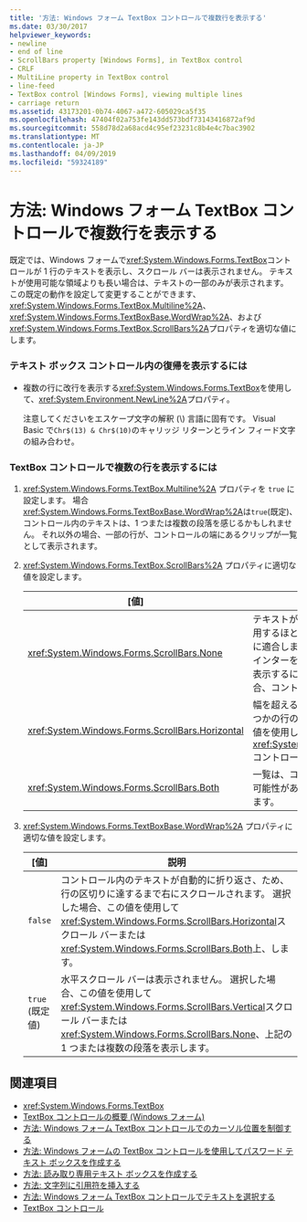 ```yaml
---
title: '方法: Windows フォーム TextBox コントロールで複数行を表示する'
ms.date: 03/30/2017
helpviewer_keywords:
- newline
- end of line
- ScrollBars property [Windows Forms], in TextBox control
- CRLF
- MultiLine property in TextBox control
- line-feed
- TextBox control [Windows Forms], viewing multiple lines
- carriage return
ms.assetid: 43173201-0b74-4067-a472-605029ca5f35
ms.openlocfilehash: 47404f02a753fe143dd573bdf73143416872af9d
ms.sourcegitcommit: 558d78d2a68acd4c95ef23231c8b4e4c7bac3902
ms.translationtype: MT
ms.contentlocale: ja-JP
ms.lasthandoff: 04/09/2019
ms.locfileid: "59324189"
---
```

# <a name="how-to-view-multiple-lines-in-the-windows-forms-textbox-control"></a>方法: Windows フォーム TextBox コントロールで複数行を表示する
既定では、Windows フォームで<xref:System.Windows.Forms.TextBox>コントロールが 1 行のテキストを表示し、スクロール バーは表示されません。 テキストが使用可能な領域よりも長い場合は、テキストの一部のみが表示されます。 この既定の動作を設定して変更することができます、 <xref:System.Windows.Forms.TextBox.Multiline%2A>、 <xref:System.Windows.Forms.TextBoxBase.WordWrap%2A>、および<xref:System.Windows.Forms.TextBox.ScrollBars%2A>プロパティを適切な値にします。  
  
### <a name="to-display-a-carriage-return-in-the-textbox-control"></a>テキスト ボックス コントロール内の復帰を表示するには  
  
-   複数の行に改行を表示する<xref:System.Windows.Forms.TextBox>を使用して、<xref:System.Environment.NewLine%2A>プロパティ。  
  
     注意してくださいをエスケープ文字の解釈 (\\) 言語に固有です。 Visual Basic で`Chr$(13) & Chr$(10)`のキャリッジ リターンとライン フィード文字の組み合わせ。  
  
### <a name="to-view-multiple-lines-in-the-textbox-control"></a>TextBox コントロールで複数の行を表示するには  
  
1. <xref:System.Windows.Forms.TextBox.Multiline%2A> プロパティを `true` に設定します。 場合<xref:System.Windows.Forms.TextBoxBase.WordWrap%2A>は`true`(既定)、コントロール内のテキストは、1 つまたは複数の段落を感じるかもしれません。 それ以外の場合、一部の行が、コントロールの端にあるクリップが一覧として表示されます。  
  
2. <xref:System.Windows.Forms.TextBox.ScrollBars%2A> プロパティに適切な値を設定します。  
  
    |[値]|説明|  
    |-----------|-----------------|  
    |<xref:System.Windows.Forms.ScrollBars.None>|テキストが段落の場合は、この値を使用するほとんどの場合にコントロールに適合します。 ユーザーは、マウス ポインターを使用して、一度にすべてを表示するには、テキストが長すぎる場合、コントロール内を移動します。|  
    |<xref:System.Windows.Forms.ScrollBars.Horizontal>|幅を超える可能性がありますうちいくつかの行の一覧を表示する場合、この値を使用して、<xref:System.Windows.Forms.TextBox>コントロール。|  
    |<xref:System.Windows.Forms.ScrollBars.Both>|一覧は、コントロールの高さを超える可能性がある場合は、この値を使用します。|  
  
3. <xref:System.Windows.Forms.TextBoxBase.WordWrap%2A> プロパティに適切な値を設定します。  
  
    |[値]|説明|  
    |-----------|-----------------|  
    |`false`|コントロール内のテキストが自動的に折り返さ、ため、行の区切りに達するまで右にスクロールされます。 選択した場合、この値を使用して<xref:System.Windows.Forms.ScrollBars.Horizontal>スクロール バーまたは<xref:System.Windows.Forms.ScrollBars.Both>上、します。|  
    |`true` (既定値)|水平スクロール バーは表示されません。 選択した場合、この値を使用して<xref:System.Windows.Forms.ScrollBars.Vertical>スクロール バーまたは<xref:System.Windows.Forms.ScrollBars.None>、上記の 1 つまたは複数の段落を表示します。|  
  
## <a name="see-also"></a>関連項目

- <xref:System.Windows.Forms.TextBox>
- [TextBox コントロールの概要 (Windows フォーム)](textbox-control-overview-windows-forms.md)
- [方法: Windows フォーム TextBox コントロールでのカーソル位置を制御する](how-to-control-the-insertion-point-in-a-windows-forms-textbox-control.md)
- [方法: Windows フォームの TextBox コントロールを使用してパスワード テキスト ボックスを作成する](how-to-create-a-password-text-box-with-the-windows-forms-textbox-control.md)
- [方法: 読み取り専用テキスト ボックスを作成する](how-to-create-a-read-only-text-box-windows-forms.md)
- [方法: 文字列に引用符を挿入する](how-to-put-quotation-marks-in-a-string-windows-forms.md)
- [方法: Windows フォーム TextBox コントロールでテキストを選択する](how-to-select-text-in-the-windows-forms-textbox-control.md)
- [TextBox コントロール](textbox-control-windows-forms.md)
